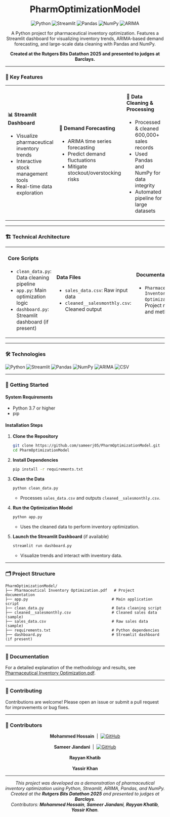 <h1 align="center">PharmOptimizationModel</h1>

<p align="center">
  <img alt="Python" src="https://img.shields.io/badge/Python-3776AB?style=for-the-badge&logo=python&logoColor=white"/>
  <img alt="Streamlit" src="https://img.shields.io/badge/Streamlit-FF4B4B?style=for-the-badge&logo=streamlit&logoColor=white"/>
  <img alt="Pandas" src="https://img.shields.io/badge/Pandas-150458?style=for-the-badge&logo=pandas&logoColor=white"/>
  <img alt="NumPy" src="https://img.shields.io/badge/NumPy-013243?style=for-the-badge&logo=numpy&logoColor=white"/>
  <img alt="ARIMA" src="https://img.shields.io/badge/ARIMA-F3C623?style=for-the-badge"/>
</p>

<p align="center">
  A Python project for pharmaceutical inventory optimization. Features a Streamlit dashboard for visualizing inventory trends, ARIMA-based demand forecasting, and large-scale data cleaning with Pandas and NumPy.
</p>

<p align="center">
  <b>Created at the Rutgers Bits Datathon 2025 and presented to judges at Barclays.</b>
</p>

---

### 🚀 Key Features

<table>
<tr>
<td>

#### 📊 Streamlit Dashboard
- Visualize pharmaceutical inventory trends
- Interactive stock management tools
- Real-time data exploration

</td>
<td>

#### 🔮 Demand Forecasting
- ARIMA time series forecasting
- Predict demand fluctuations
- Mitigate stockout/overstocking risks

</td>
<td>

#### 🧹 Data Cleaning & Processing
- Processed & cleaned 600,000+ sales records
- Used Pandas and NumPy for data integrity
- Automated pipeline for large datasets

</td>
</tr>
</table>

---

### 🏗️ Technical Architecture

<table>
<tr>
<td>

#### Core Scripts
- `clean_data.py`: Data cleaning pipeline
- `app.py`: Main optimization logic
- `dashboard.py`: Streamlit dashboard (if present)

</td>
<td>

#### Data Files
- `sales_data.csv`: Raw input data
- `cleaned__salesmonthly.csv`: Cleaned output

</td>
<td>

#### Documentation
- `Pharmaceutical Inventory Optimization.pdf`: Project report and methodology

</td>
</tr>
</table>

---

### 🛠️ Technologies

![Python](https://img.shields.io/badge/-Python-3776AB?style=flat&logo=python&logoColor=white)
![Streamlit](https://img.shields.io/badge/-Streamlit-FF4B4B?style=flat&logo=streamlit&logoColor=white)
![Pandas](https://img.shields.io/badge/-Pandas-150458?style=flat&logo=pandas&logoColor=white)
![NumPy](https://img.shields.io/badge/-NumPy-013243?style=flat&logo=numpy&logoColor=white)
![ARIMA](https://img.shields.io/badge/-ARIMA-F3C623?style=flat)
![CSV](https://img.shields.io/badge/-CSV-blue?style=flat)

---

### 🏁 Getting Started

#### System Requirements
- Python 3.7 or higher
- pip

#### Installation Steps

1. **Clone the Repository**
   ```bash
   git clone https://github.com/sameerj05/PharmOptimizationModel.git
   cd PharmOptimizationModel
   ```

2. **Install Dependencies**
   ```bash
   pip install -r requirements.txt
   ```

3. **Clean the Data**
   ```bash
   python clean_data.py
   ```
   - Processes `sales_data.csv` and outputs `cleaned__salesmonthly.csv`.

4. **Run the Optimization Model**
   ```bash
   python app.py
   ```
   - Uses the cleaned data to perform inventory optimization.

5. **Launch the Streamlit Dashboard** (if available)
   ```bash
   streamlit run dashboard.py
   ```
   - Visualize trends and interact with inventory data.

---

### 🗂️ Project Structure

```
PharmOptimizationModel/
├── Pharmaceutical Inventory Optimization.pdf   # Project documentation
├── app.py                                     # Main application script
├── clean_data.py                              # Data cleaning script
├── cleaned__salesmonthly.csv                  # Cleaned sales data (sample)
├── sales_data.csv                             # Raw sales data (sample)
├── requirements.txt                           # Python dependencies
├── dashboard.py                               # Streamlit dashboard (if present)
```

---

### 📄 Documentation

For a detailed explanation of the methodology and results, see [Pharmaceutical Inventory Optimization.pdf](Pharmaceutical%20Inventory%20Optimization.pdf).

---

### 🤝 Contributing

Contributions are welcome! Please open an issue or submit a pull request for improvements or bug fixes.

---

### 👥 Contributors

<p align="center">
  <b>Mohammed Hossain</b> &nbsp;|&nbsp;
  <a href="https://github.com/MohammedYashHossain"><img alt="GitHub" src="https://img.shields.io/badge/GitHub-MohammedYashHossain-181717?style=flat-square&logo=github"/></a>
  <br><br>
  <b>Sameer Jiandani</b> &nbsp;|&nbsp;
  <a href="https://github.com/sameerj05"><img alt="GitHub" src="https://img.shields.io/badge/GitHub-sameerj05-181717?style=flat-square&logo=github"/></a>
  <br><br>
  <b>Rayyan Khatib</b>
  <br><br>
  <b>Yassir Khan</b>
</p>

---

<p align="center">
  <i>This project was developed as a demonstration of pharmaceutical inventory optimization using Python, Streamlit, ARIMA, Pandas, and NumPy.<br>
  Created at the <b>Rutgers Bits Datathon 2025</b> and presented to judges at <b>Barclays</b>.<br>
  Contributors: <b>Mohammed Hossain</b>, <b>Sameer Jiandani</b>, <b>Rayyan Khatib</b>, <b>Yassir Khan</b>.
  </i>
</p> 
